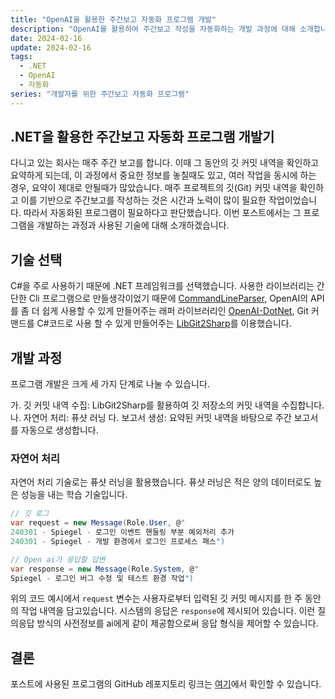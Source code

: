 ```yaml
---
title: "OpenAI을 활용한 주간보고 자동화 프로그램 개발"
description: "OpenAI를 활용하여 주간보고 작성을 자동화하는 개발 과정에 대해 소개합니다."
date: 2024-02-16
update: 2024-02-16
tags:
  - .NET
  - OpenAI
  - 자동화
series: "개발자를 위한 주간보고 자동화 프로그램"
---
```


## .NET을 활용한 주간보고 자동화 프로그램 개발기

다니고 있는 회사는 매주 주간 보고를 합니다. 이때 그 동안의 깃 커밋 내역을 확인하고 요약하게 되는데, 이 과정에서 중요한 정보를 놓칠때도 있고, 여러 작업을 동시에 하는 경우, 요약이 제대로 안될때가 많았습니다. 매주 프로젝트의 깃(Git) 커밋 내역을 확인하고 이를 기반으로 주간보고를 작성하는 것은 시간과 노력이 많이 필요한 작업이었습니다. 따라서 자동화된 프로그램이 필요하다고 판단했습니다.
이번 포스트에서는 그 프로그램을 개발하는 과정과 사용된 기술에 대해 소개하겠습니다.

## 기술 선택

C#을 주로 사용하기 때문에 .NET 프레임워크를 선택했습니다. 사용한 라이브러리는 간단한 Cli 프로그램으로 만들생각이었기 때문에
[CommandLineParser](https://github.com/commandlineparser/commandline), OpenAI의 API를 좀 더 쉽게 사용할 수 있게 만들어주는
래퍼 라이브러리인 [OpenAI-DotNet](https://github.com/RageAgainstThePixel/OpenAI-DotNet), Git 커맨드를 C#코드로 사용 할 수 있게 만들어주는 [LibGit2Sharp](https://github.com/libgit2/libgit2sharp/)를 이용했습니다.

## 개발 과정

프로그램 개발은 크게 세 가지 단계로 나눌 수 있습니다.

가. 깃 커밋 내역 수집: LibGit2Sharp를 활용하여 깃 저장소의 커밋 내역을 수집합니다.
나. 자연어 처리: 퓨샷 러닝
다. 보고서 생성: 요약된 커밋 내역을 바탕으로 주간 보고서를 자동으로 생성합니다.

### 자연어 처리
자연어 처리 기술로는 퓨샷 러닝을 활용했습니다. 퓨샷 러닝은 적은 양의 데이터로도 높은 성능을 내는 학습 기술입니다.
```cs
// 깃 로그
var request = new Message(Role.User, @"
240301 - Spiegel - 로그인 이벤트 핸들링 부분 예외처리 추가                                   
240301 - Spiegel - 개발 환경에서 로그인 프로세스 패스")

// Open ai가 응답할 답변
var response = new Message(Role.System, @"
Spiegel - 로그인 버그 수정 및 테스트 환경 작업")
```

위의 코드 예시에서 `request` 변수는 사용자로부터 입력된 깃 커밋 메시지를 한 주 동안의 작업 내역을 담고있습니다. 시스템의 응답은 `response`에 제시되어 있습니다. 이런 질의응답 방식의 사전정보를 ai에게 같이 제공함으로써 응답 형식을 제어할 수 있습니다.

## 결론

포스트에 사용된 프로그램의 GitHub 레포지토리 링크는 [여기](https://github.com/vin-spiegel/AICommitSummarizer)에서 확인할 수 있습니다.
